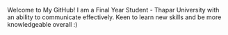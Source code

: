 Welcome to My GitHub! I am a Final Year Student - Thapar University with an ability to communicate effectively. Keen to learn new skills and be more knowledgeable overall :)
